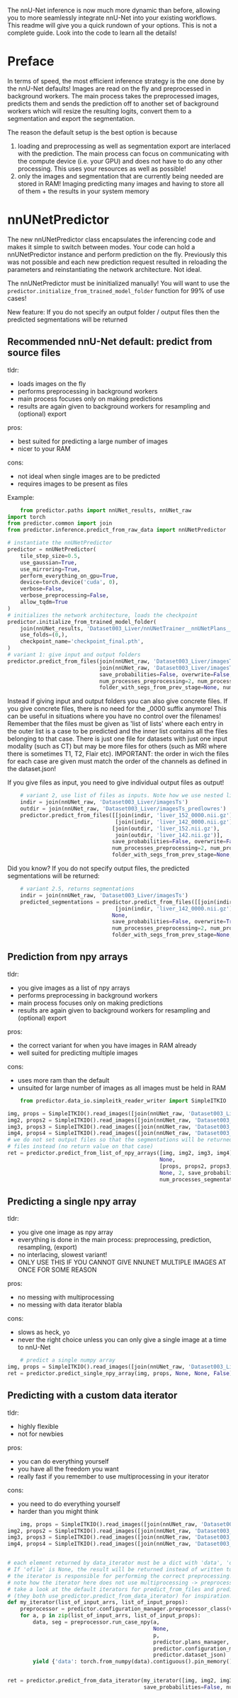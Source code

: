 The nnU-Net inference is now much more dynamic than before, allowing you to more seamlessly integrate nnU-Net into
your existing workflows.
This readme will give you a quick rundown of your options. This is not a complete guide. Look into the code to learn
all the details!

# Preface

In terms of speed, the most efficient inference strategy is the one done by the nnU-Net defaults! Images are read on
the fly and preprocessed in background workers. The main process takes the preprocessed images, predicts them and
sends the prediction off to another set of background workers which will resize the resulting logits, convert
them to a segmentation and export the segmentation.

The reason the default setup is the best option is because

1) loading and preprocessing as well as segmentation export are interlaced with the prediction. The main process can
   focus on communicating with the compute device (i.e. your GPU) and does not have to do any other processing.
   This uses your resources as well as possible!
2) only the images and segmentation that are currently being needed are stored in RAM! Imaging predicting many images
   and having to store all of them + the results in your system memory

# nnUNetPredictor

The new nnUNetPredictor class encapsulates the inferencing code and makes it simple to switch between modes. Your
code can hold a nnUNetPredictor instance and perform prediction on the fly. Previously this was not possible and each
new prediction request resulted in reloading the parameters and reinstantiating the network architecture. Not ideal.

The nnUNetPredictor must be ininitialized manually! You will want to use the
`predictor.initialize_from_trained_model_folder` function for 99% of use cases!

New feature: If you do not specify an output folder / output files then the predicted segmentations will be
returned

## Recommended nnU-Net default: predict from source files

tldr:

- loads images on the fly
- performs preprocessing in background workers
- main process focuses only on making predictions
- results are again given to background workers for resampling and (optional) export

pros:

- best suited for predicting a large number of images
- nicer to your RAM

cons:

- not ideal when single images are to be predicted
- requires images to be present as files

Example:

```python
    from predictor.paths import nnUNet_results, nnUNet_raw
import torch
from predictor.common import join
from predictor.inference.predict_from_raw_data import nnUNetPredictor

# instantiate the nnUNetPredictor
predictor = nnUNetPredictor(
    tile_step_size=0.5,
    use_gaussian=True,
    use_mirroring=True,
    perform_everything_on_gpu=True,
    device=torch.device('cuda', 0),
    verbose=False,
    verbose_preprocessing=False,
    allow_tqdm=True
)
# initializes the network architecture, loads the checkpoint
predictor.initialize_from_trained_model_folder(
    join(nnUNet_results, 'Dataset003_Liver/nnUNetTrainer__nnUNetPlans__3d_lowres'),
    use_folds=(0,),
    checkpoint_name='checkpoint_final.pth',
)
# variant 1: give input and output folders
predictor.predict_from_files(join(nnUNet_raw, 'Dataset003_Liver/imagesTs'),
                             join(nnUNet_raw, 'Dataset003_Liver/imagesTs_predlowres'),
                             save_probabilities=False, overwrite=False,
                             num_processes_preprocessing=2, num_processes_segmentation_export=2,
                             folder_with_segs_from_prev_stage=None, num_parts=1, part_id=0)
```

Instead if giving input and output folders you can also give concrete files. If you give concrete files, there is no
need for the _0000 suffix anymore! This can be useful in situations where you have no control over the filenames!
Remember that the files must be given as 'list of lists' where each entry in the outer list is a case to be predicted
and the inner list contains all the files belonging to that case. There is just one file for datasets with just one
input modality (such as CT) but may be more files for others (such as MRI where there is sometimes T1, T2, Flair etc).
IMPORTANT: the order in wich the files for each case are given must match the order of the channels as defined in the
dataset.json!

If you give files as input, you need to give individual output files as output!

```python
    # variant 2, use list of files as inputs. Note how we use nested lists!!!
    indir = join(nnUNet_raw, 'Dataset003_Liver/imagesTs')
    outdir = join(nnUNet_raw, 'Dataset003_Liver/imagesTs_predlowres')
    predictor.predict_from_files([[join(indir, 'liver_152_0000.nii.gz')], 
                                  [join(indir, 'liver_142_0000.nii.gz')]],
                                 [join(outdir, 'liver_152.nii.gz'),
                                  join(outdir, 'liver_142.nii.gz')],
                                 save_probabilities=False, overwrite=False,
                                 num_processes_preprocessing=2, num_processes_segmentation_export=2,
                                 folder_with_segs_from_prev_stage=None, num_parts=1, part_id=0)
```

Did you know? If you do not specify output files, the predicted segmentations will be returned:

```python
    # variant 2.5, returns segmentations
    indir = join(nnUNet_raw, 'Dataset003_Liver/imagesTs')
    predicted_segmentations = predictor.predict_from_files([[join(indir, 'liver_152_0000.nii.gz')],
                                  [join(indir, 'liver_142_0000.nii.gz')]],
                                 None,
                                 save_probabilities=False, overwrite=True,
                                 num_processes_preprocessing=2, num_processes_segmentation_export=2,
                                 folder_with_segs_from_prev_stage=None, num_parts=1, part_id=0)
```

## Prediction from npy arrays

tldr:

- you give images as a list of npy arrays
- performs preprocessing in background workers
- main process focuses only on making predictions
- results are again given to background workers for resampling and (optional) export

pros:

- the correct variant for when you have images in RAM already
- well suited for predicting multiple images

cons:

- uses more ram than the default
- unsuited for large number of images as all images must be held in RAM

```python
    from predictor.data_io.simpleitk_reader_writer import SimpleITKIO

img, props = SimpleITKIO().read_images([join(nnUNet_raw, 'Dataset003_Liver/imagesTs/liver_147_0000.nii.gz')])
img2, props2 = SimpleITKIO().read_images([join(nnUNet_raw, 'Dataset003_Liver/imagesTs/liver_146_0000.nii.gz')])
img3, props3 = SimpleITKIO().read_images([join(nnUNet_raw, 'Dataset003_Liver/imagesTs/liver_145_0000.nii.gz')])
img4, props4 = SimpleITKIO().read_images([join(nnUNet_raw, 'Dataset003_Liver/imagesTs/liver_144_0000.nii.gz')])
# we do not set output files so that the segmentations will be returned. You can of course also specify output
# files instead (no return value on that case)
ret = predictor.predict_from_list_of_npy_arrays([img, img2, img3, img4],
                                                None,
                                                [props, props2, props3, props4],
                                                None, 2, save_probabilities=False,
                                                num_processes_segmentation_export=2)
```

## Predicting a single npy array

tldr:

- you give one image as npy array
- everything is done in the main process: preprocessing, prediction, resampling, (export)
- no interlacing, slowest variant!
- ONLY USE THIS IF YOU CANNOT GIVE NNUNET MULTIPLE IMAGES AT ONCE FOR SOME REASON

pros:

- no messing with multiprocessing
- no messing with data iterator blabla

cons:

- slows as heck, yo
- never the right choice unless you can only give a single image at a time to nnU-Net

```python
    # predict a single numpy array
img, props = SimpleITKIO().read_images([join(nnUNet_raw, 'Dataset003_Liver/imagesTr/liver_63_0000.nii.gz')])
ret = predictor.predict_single_npy_array(img, props, None, None, False)
```

## Predicting with a custom data iterator

tldr:

- highly flexible
- not for newbies

pros:

- you can do everything yourself
- you have all the freedom you want
- really fast if you remember to use multiprocessing in your iterator

cons:

- you need to do everything yourself
- harder than you might think

```python
    img, props = SimpleITKIO().read_images([join(nnUNet_raw, 'Dataset003_Liver/imagesTs/liver_147_0000.nii.gz')])
img2, props2 = SimpleITKIO().read_images([join(nnUNet_raw, 'Dataset003_Liver/imagesTs/liver_146_0000.nii.gz')])
img3, props3 = SimpleITKIO().read_images([join(nnUNet_raw, 'Dataset003_Liver/imagesTs/liver_145_0000.nii.gz')])
img4, props4 = SimpleITKIO().read_images([join(nnUNet_raw, 'Dataset003_Liver/imagesTs/liver_144_0000.nii.gz')])


# each element returned by data_iterator must be a dict with 'data', 'ofile' and 'data_properites' keys!
# If 'ofile' is None, the result will be returned instead of written to a file
# the iterator is responsible for performing the correct preprocessing!
# note how the iterator here does not use multiprocessing -> preprocessing will be done in the main thread!
# take a look at the default iterators for predict_from_files and predict_from_list_of_npy_arrays
# (they both use predictor.predict_from_data_iterator) for inspiration!
def my_iterator(list_of_input_arrs, list_of_input_props):
    preprocessor = predictor.configuration_manager.preprocessor_class(verbose=predictor.verbose)
    for a, p in zip(list_of_input_arrs, list_of_input_props):
        data, seg = preprocessor.run_case_npy(a,
                                              None,
                                              p,
                                              predictor.plans_manager,
                                              predictor.configuration_manager,
                                              predictor.dataset_json)
        yield {'data': torch.from_numpy(data).contiguous().pin_memory(), 'data_properites': p, 'ofile': None}


ret = predictor.predict_from_data_iterator(my_iterator([img, img2, img3, img4], [props, props2, props3, props4]),
                                           save_probabilities=False, num_processes_segmentation_export=3)
```